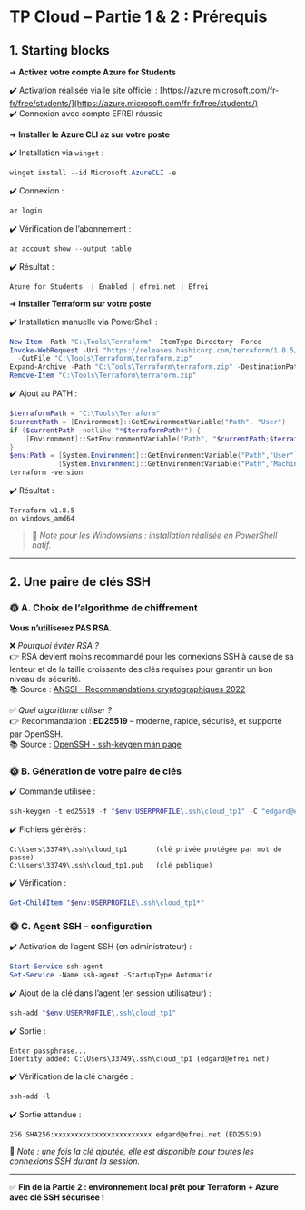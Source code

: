 
# TP Cloud – Partie 1 & 2 : Prérequis

## 1. Starting blocks

➜ **Activez votre compte Azure for Students**

✔️ Activation réalisée via le site officiel : [https://azure.microsoft.com/fr-fr/free/students/](https://azure.microsoft.com/fr-fr/free/students/)  
✔️ Connexion avec compte EFREI réussie

➜ **Installer le Azure CLI az sur votre poste**

✔️ Installation via `winget` :
```powershell
winget install --id Microsoft.AzureCLI -e
```

✔️ Connexion :
```powershell
az login
```

✔️ Vérification de l’abonnement :
```powershell
az account show --output table
```

✔️ Résultat :
```
Azure for Students  | Enabled | efrei.net | Efrei
```

➜ **Installer Terraform sur votre poste**

✔️ Installation manuelle via PowerShell :

```powershell
New-Item -Path "C:\Tools\Terraform" -ItemType Directory -Force
Invoke-WebRequest -Uri "https://releases.hashicorp.com/terraform/1.8.5/terraform_1.8.5_windows_amd64.zip" `
  -OutFile "C:\Tools\Terraform\terraform.zip"
Expand-Archive -Path "C:\Tools\Terraform\terraform.zip" -DestinationPath "C:\Tools\Terraform" -Force
Remove-Item "C:\Tools\Terraform\terraform.zip"
```

✔️ Ajout au PATH :
```powershell
$terraformPath = "C:\Tools\Terraform"
$currentPath = [Environment]::GetEnvironmentVariable("Path", "User")
if ($currentPath -notlike "*$terraformPath*") {
    [Environment]::SetEnvironmentVariable("Path", "$currentPath;$terraformPath", "User")
}
$env:Path = [System.Environment]::GetEnvironmentVariable("Path","User") + ";" +
            [System.Environment]::GetEnvironmentVariable("Path","Machine")
terraform -version
```

✔️ Résultat :
```
Terraform v1.8.5
on windows_amd64
```

> 💬 *Note pour les Windowsiens : installation réalisée en PowerShell natif.*

---

## 2. Une paire de clés SSH

### 🌞 A. Choix de l’algorithme de chiffrement

**Vous n’utiliserez PAS RSA.**

❌ *Pourquoi éviter RSA ?*  
👉 RSA devient moins recommandé pour les connexions SSH à cause de sa lenteur et de la taille croissante des clés requises pour garantir un bon niveau de sécurité.  
📚 Source : [ANSSI - Recommandations cryptographiques 2022](https://www.ssi.gouv.fr/administration/bonnes-pratiques/recommandations-cryptographiques/)

✅ *Quel algorithme utiliser ?*  
👉 Recommandation : **ED25519** – moderne, rapide, sécurisé, et supporté par OpenSSH.  
📚 Source : [OpenSSH - ssh-keygen man page](https://man.openbsd.org/ssh-keygen#t)

### 🌞 B. Génération de votre paire de clés

✔️ Commande utilisée :
```powershell
ssh-keygen -t ed25519 -f "$env:USERPROFILE\.ssh\cloud_tp1" -C "edgard@efrei.net"
```

✔️ Fichiers générés :
```
C:\Users\33749\.ssh\cloud_tp1       (clé privée protégée par mot de passe)
C:\Users\33749\.ssh\cloud_tp1.pub   (clé publique)
```

✔️ Vérification :
```powershell
Get-ChildItem "$env:USERPROFILE\.ssh\cloud_tp1*"
```

### 🌞 C. Agent SSH – configuration

✔️ Activation de l’agent SSH (en administrateur) :
```powershell
Start-Service ssh-agent
Set-Service -Name ssh-agent -StartupType Automatic
```

✔️ Ajout de la clé dans l’agent (en session utilisateur) :
```powershell
ssh-add "$env:USERPROFILE\.ssh\cloud_tp1"
```

✔️ Sortie :
```
Enter passphrase...
Identity added: C:\Users\33749\.ssh\cloud_tp1 (edgard@efrei.net)
```

✔️ Vérification de la clé chargée :
```powershell
ssh-add -l
```

✔️ Sortie attendue :
```
256 SHA256:xxxxxxxxxxxxxxxxxxxxxxxx edgard@efrei.net (ED25519)
```

🧠 *Note : une fois la clé ajoutée, elle est disponible pour toutes les connexions SSH durant la session.*

---

✅ **Fin de la Partie 2 : environnement local prêt pour Terraform + Azure avec clé SSH sécurisée !**
